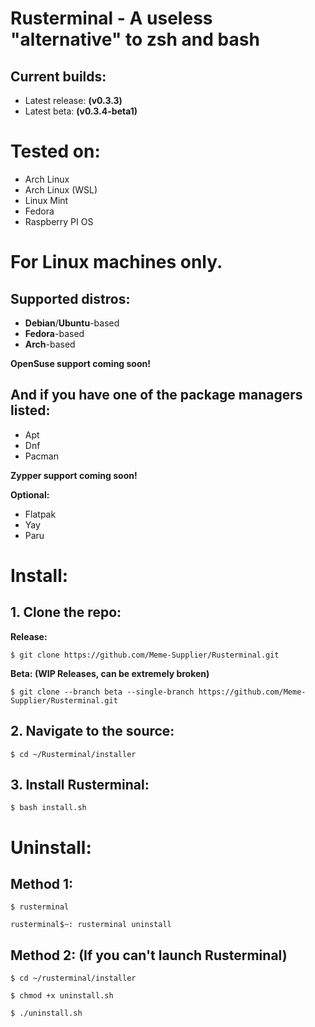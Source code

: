 # Rusterminal - A useless "alternative" to zsh and bash

## Current builds:

- Latest release: **(v0.3.3)**
- Latest beta: **(v0.3.4-beta1)**

# Tested on:

- Arch Linux
- Arch Linux (WSL)
- Linux Mint
- Fedora
- Raspberry PI OS

# For **Linux** machines only.
## Supported distros:
- **Debian**/**Ubuntu**-based
- **Fedora**-based
- **Arch**-based

**OpenSuse support coming soon!**

## And if you have one of the package managers listed:
- Apt
- Dnf
- Pacman

**Zypper support coming soon!**

**Optional:**
- Flatpak
- Yay
- Paru

# Install:

## 1. Clone the repo:

**Release:**

`$ git clone https://github.com/Meme-Supplier/Rusterminal.git`

**Beta: (WIP Releases, can be extremely broken)**

`$ git clone --branch beta --single-branch https://github.com/Meme-Supplier/Rusterminal.git`

## 2. Navigate to the source:

`$ cd ~/Rusterminal/installer`

## 3. Install Rusterminal:

`$ bash install.sh`

# Uninstall:

## Method 1:
`$ rusterminal`

`rusterminal$~: rusterminal uninstall`

## Method 2: (If you can't launch Rusterminal)

`$ cd ~/rusterminal/installer`

`$ chmod +x uninstall.sh`

`$ ./uninstall.sh`
